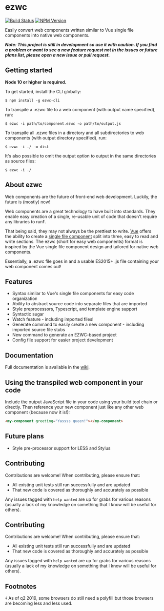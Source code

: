 # ezwc

[![Build Status](https://travis-ci.org/pynklynn/ezwc.svg?branch=master)](https://travis-ci.org/pynklynn/ezwc)
[![NPM Version](https://img.shields.io/npm/v/ezwc-cli.svg)](https://img.shields.io/npm/v/ezwc-cli.svg)

Easily convert web components written similar to Vue single file components into native web components.

**_Note: This project is still in development so use it with caution. If you find a problem or want to see a new feature request not in the issues or future plans list, please open a new issue or pull request._**

## Getting started

**Node 10 or higher is required.**

To get started, install the CLI globally:

```shell
$ npm install -g ezwc-cli
```

To transpile a .ezwc file to a web component (with output name specified), run:

```shell
$ ezwc -i path/to/component.ezwc -o path/to/output.js
```

To transpile all .ezwc files in a directory and all subdirectories to web components (with output directory specified), run:

```shell
$ ezwc -i ./ -o dist
```

It's also possible to omit the output option to output in the same directories as source files:

```shell
$ ezwc -i ./
```

## About ezwc

Web components are the future of front-end web development. Luckily, the future is (mostly) now!

Web components are a great technology to have built into standards. They enable easy creation of a single, re-usable unit of code that doesn't require any libraries to run‡.

That being said, they may not always be the prettiest to write. [Vue](https://vuejs.org/) offers the ability to create a [single file component](https://vuejs.org/v2/guide/single-file-components.html) split into three, easy to read and write sections. The ezwc (short for easy web components) format is inspired by the Vue single file component design and tailored for native web components.

Essentially, a .ezwc file goes in and a usable ES2015+ .js file containing your web component comes out!

## Features

* Syntax similar to Vue's single file components for easy code organization
* Ability to abstract source code into separate files that are imported
* Style preprocessors, Typescript, and template engine support
* Syntactic sugar
* Watch feature - including imported files!
* Generate command to easily create a new component - including imported source file stubs
* New command to generate an EZWC-based project
* Config file support for easier project development

## Documentation

Full documentation is available in the [wiki](https://github.com/pynklynn/ezwc/wiki).

## Using the transpiled web component in your code

Include the output JavaScript file in your code using your build tool chain or directly. Then reference your new component just like any other web component (because now it is!):

```html
<my-component greeting="Yassss queen!"></my-component>
```

## Future plans

- Style pre-processor support for LESS and Stylus

## Contributing

Contributions are welcome! When contributing, please ensure that:

- All existing unit tests still run successfully and are updated
- That new code is covered as thoroughly and accurately as possible

Any issues tagged with `help wanted` are up for grabs for various reasons (usually a lack of my knowledge on something that I know will be useful for others).

## Contributing

Contributions are welcome! When contributing, please ensure that:

- All existing unit tests still run successfully and are updated
- That new code is covered as thoroughly and accurately as possible

Any issues tagged with `help wanted` are up for grabs for various reasons (usually a lack of my knowledge on something that I know will be useful for others).

## Footnotes

‡ As of q2 2019, some browsers do still need a polyfill but those browsers are becoming less and less used.

